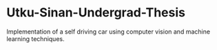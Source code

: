 # Utku-Sinan-Undergrad-Thesis
Implementation of a self driving car using computer vision and machine learning techniques.
